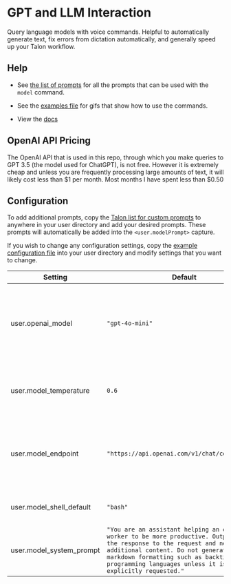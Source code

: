 # GPT and LLM Interaction

Query language models with voice commands. Helpful to automatically generate text, fix errors from dictation automatically, and generally speed up your Talon workflow.

## Help

- See [the list of prompts](lists/staticPrompt.talon-list) for all the prompts that can be used with the `model` command.

- See the [examples file](../.docs/usage-examples/examples.md) for gifs that show how to use the commands.

- View the [docs](http://localhost:4321/talon-ai-tools/)

## OpenAI API Pricing

The OpenAI API that is used in this repo, through which you make queries to GPT 3.5 (the model used for ChatGPT), is not free. However it is extremely cheap and unless you are frequently processing large amounts of text, it will likely cost less than $1 per month. Most months I have spent less than $0.50

## Configuration

To add additional prompts, copy the [Talon list for custom prompts](lists/customPrompt.talon-list.example) to anywhere in your user directory and add your desired prompts. These prompts will automatically be added into the `<user.modelPrompt>` capture.

If you wish to change any configuration settings, copy the [example configuration file](../talon-ai-settings.talon.example) into your user directory and modify settings that you want to change.

| Setting                  | Default                                                                                                                                                                                                                                                            | Notes                                                                                       |
| ------------------------ | ------------------------------------------------------------------------------------------------------------------------------------------------------------------------------------------------------------------------------------------------------------------ | ------------------------------------------------------------------------------------------- |
| user.openai_model        | `"gpt-4o-mini"`                                                                                                                                                                                                                                                    | The model to use for the queries. NOTE: To access certain models you may need prior API use |
| user.model_temperature   | `0.6`                                                                                                                                                                                                                                                              | Higher temperatures will make the model more creative and less accurate                     |
| user.model_endpoint      | `"https://api.openai.com/v1/chat/completions"`                                                                                                                                                                                                                     | Any OpenAI compatible endpoint address can be used (Azure, local llamafiles, etc)           |
| user.model_shell_default | `"bash"`                                                                                                                                                                                                                                                           | The default shell for `model shell` commands                                                |
| user.model_system_prompt | `"You are an assistant helping an office worker to be more productive. Output just the response to the request and no additional content. Do not generate any markdown formatting such as backticks for programming languages unless it is explicitly requested."` | The meta-prompt for how to respond to all prompts                                           |
